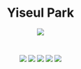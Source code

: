 <div align="center">

  # Yiseul Park

  <a href="https://yiseull.tistory.com"><img src="https://img.shields.io/badge/yiseul.log-FF6384?style=flat-square&logo=Tistory&logoColor=white"/></a>
  
  <br/>  
  
  <img src="https://img.shields.io/badge/java-%23ED8B00.svg?style=flat-square&logo=openjdk&logoColor=white"/></a>
  <img src="https://img.shields.io/badge/spring_boot-6DB33F.svg?style=flat-square&logo=springboot&logoColor=white"/></a>
  <img src="https://img.shields.io/badge/mysql-4479A1.svg?style=flat-square&logo=mysql&logoColor=white"/></a>
  <img src="https://img.shields.io/badge/Spring_Data_JPA-6DB33F?style=flat-square&logo=spring&logoColor=white"/></a>
  <img src="https://img.shields.io/badge/QueryDSL-1C9AD6?style=flat-square&logo=querydsl&logoColor=white"/></a>
</div>
